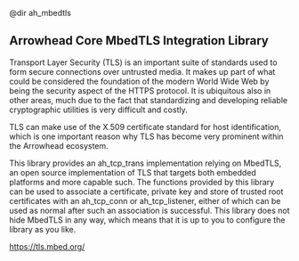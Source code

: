 @dir ah_mbedtls

## Arrowhead Core MbedTLS Integration Library

Transport Layer Security (TLS) is an important suite of standards used to form
secure connections over untrusted media. It makes up part of what could be
considered the foundation of the modern World Wide Web by being the security
aspect of the HTTPS protocol. It is ubiquitous also in other areas, much due to
the fact that standardizing and developing reliable cryptographic utilities is
very difficult and costly.

TLS can make use of the X.509 certificate standard for host identification,
which is one important reason why TLS has become very prominent within the
Arrowhead ecosystem.

This library provides an ah_tcp_trans implementation relying on MbedTLS, an open
source implementation of TLS that targets both embedded platforms and more
capable such. The functions provided by this library can be used to associate
a certificate, private key and store of trusted root certificates with an
ah_tcp_conn or ah_tcp_listener, either of which can be used as normal after such
an association is successful. This library does not hide MbedTLS in any way,
which means that it is up to you to configure the library as you like.

https://tls.mbed.org/
